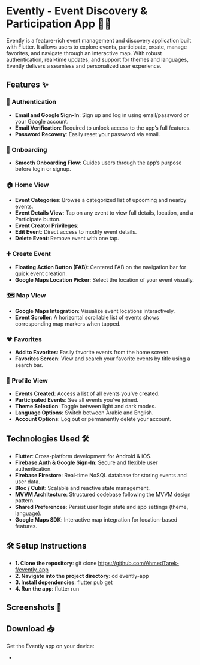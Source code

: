 # Evently - Event Discovery & Participation App 📅🎉

Evently is a feature-rich event management and discovery application built with Flutter. It allows users to explore events, participate, create, manage favorites, and navigate through an interactive map. With robust authentication, real-time updates, and support for themes and languages, Evently delivers a seamless and personalized user experience.

## Features ✨

### 🔐 Authentication  

- **Email and Google Sign-In**: Sign up and log in using email/password or your Google account.  
- **Email Verification**: Required to unlock access to the app’s full features.
- **Password Recovery**: Easily reset your password via email.

### 🚀 Onboarding

- **Smooth Onboarding Flow**: Guides users through the app’s purpose before login or signup.

### 🏠 Home View

- **Event Categories**: Browse a categorized list of upcoming and nearby events.  
- **Event Details View**: Tap on any event to view full details, location, and a Participate button.
- **Event Creator Privileges**:
 - **Edit Event**: Direct access to modify event details.
 - **Delete Event**: Remove event with one tap.

### ➕ Create Event

- **Floating Action Button (FAB)**: Centered FAB on the navigation bar for quick event creation.
- **Google Maps Location Picker**: Select the location of your event visually.   

### 🗺️ Map View  

- **Google Maps Integration**: Visualize event locations interactively.
- **Event Scroller**: A horizontal scrollable list of events shows corresponding map markers when tapped.

### ❤️ Favorites 

- **Add to Favorites**: Easily favorite events from the home screen.
- **Favorites Screen**: View and search your favorite events by title using a search bar.

### 👤 Profile View

- **Events Created**: Access a list of all events you've created.
- **Participated Events**: See all events you've joined.
- **Theme Selection**: Toggle between light and dark modes.
- **Language Options**: Switch between Arabic and English.
- **Account Options**: Log out or permanently delete your account.

## Technologies Used 🛠️

- **Flutter**: Cross-platform development for Android & iOS.
- **Firebase Auth & Google Sign-In**: Secure and flexible user authentication.
- **Firebase Firestore**: Real-time NoSQL database for storing events and user data.
- **Bloc / Cubit**: Scalable and reactive state management.
- **MVVM Architecture**: Structured codebase following the MVVM design pattern.
- **Shared Preferences**: Persist user login state and app settings (theme, language).
- **Google Maps SDK**: Interactive map integration for location-based features.

## 🛠️ Setup Instructions

- **1. Clone the repository**: git clone https://github.com/AhmedTarek-f/evently-app
- **2. Navigate into the project directory**: cd evently-app
- **3. Install dependencies**: flutter pub get
- **4. Run the app**: flutter run

## Screenshots 📸


## Download 📥

Get the Evently app on your device:

- 
